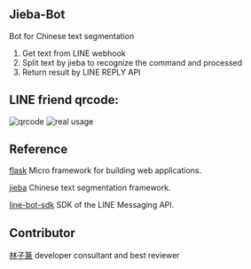 Jieba-Bot
------------
Bot for Chinese text segmentation

1. Get text from LINE webhook
2. Split text by jieba to recognize the command and processed
3. Return result by LINE REPLY API

LINE friend qrcode:
----------
![qrcode](https://i.imgur.com/uf5CDFZ.png)
![real usage](https://i.imgur.com/ovx7s36.jpg)

Reference
---------
[flask](https://github.com/pallets/flask)
Micro framework for building web applications.

[jieba](https://github.com/fxsjy/jieba)
Chinese text segmentation framework.

[line-bot-sdk](https://github.com/line/line-bot-sdk-python)
SDK of the LINE Messaging API.

Contributor
-----------
[林子篆](https://github.com/dannypsnl)
developer consultant and best reviewer